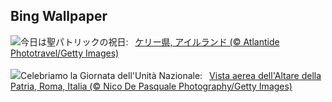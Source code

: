 ## Bing Wallpaper
![](https://www.bing.com/th?id=OHR.StFiniansBay_JA-JP4552826629_UHD.jpg&w=1000)今日は聖パトリックの祝日:&nbsp;&ensp;[ケリー県, アイルランド (© Atlantide Phototravel/Getty Images)](https://www.bing.com/th?id=OHR.StFiniansBay_JA-JP4552826629_UHD.jpg)
<br><br/>
![](https://www.bing.com/th?id=OHR.AltaredellaPatria_IT-IT8301062240_UHD.jpg&w=1000)Celebriamo la Giornata dell'Unità Nazionale:&nbsp;&ensp;[Vista aerea dell'Altare della Patria, Roma, Italia (© Nico De Pasquale Photography/Getty Images)](https://www.bing.com/th?id=OHR.AltaredellaPatria_IT-IT8301062240_UHD.jpg)
<br><br/>
